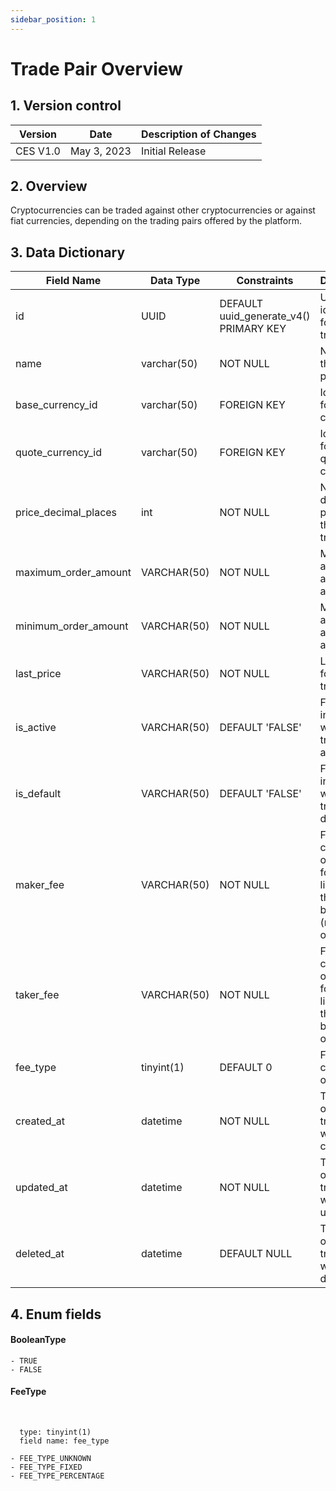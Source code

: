 ```yaml
---
sidebar_position: 1
---
```


# Trade Pair Overview

## 1. Version control

| Version  | Date        | Description of Changes |
| -------- | ----------- | ---------------------- |
| CES V1.0 | May 3, 2023 | Initial Release        |

## 2. Overview

Cryptocurrencies can be traded against other cryptocurrencies or against fiat currencies, depending on the trading pairs offered by the platform.

## 3. Data Dictionary

| Field Name           | Data Type   | Constraints                            | Description                                                                |
| -------------------- | ----------- | -------------------------------------- | -------------------------------------------------------------------------- |
| id                   | UUID        | DEFAULT uuid_generate_v4() PRIMARY KEY | Unique identifier for the trade pair                                       |
| name                 | varchar(50) | NOT NULL                               | Name of the trade pair                                                     |
| base_currency_id     | varchar(50) | FOREIGN KEY                            | Identifier for the base currency                                           |
| quote_currency_id    | varchar(50) | FOREIGN KEY                            | Identifier for the quote currency                                          |
| price_decimal_places | int         | NOT NULL                               | Number of decimal places for the price of trade pair                       |
| maximum_order_amount | VARCHAR(50) | NOT NULL                               | Maximum amount allowed for an order                                        |
| minimum_order_amount | VARCHAR(50) | NOT NULL                               | Minimum amount allowed for an order                                        |
| last_price           | VARCHAR(50) | NOT NULL                               | Last price for the trade pair                                              |
| is_active            | VARCHAR(50) | DEFAULT 'FALSE'                        | Flag indicating whether the trade pair is active                           |
| is_default           | VARCHAR(50) | DEFAULT 'FALSE'                        | Flag indicating whether the trade pair is default                          |
| maker_fee            | VARCHAR(50) | NOT NULL                               | Fee charged orders that for add liquidity to the order book (maker orders) |
| taker_fee            | VARCHAR(50) | NOT NULL                               | Fee charged orders that for add liquidity to the order book (taker orders) |
| fee_type             | tinyint(1)  | DEFAULT 0                              | Fee type charged orders                                                    |
| created_at           | datetime    | NOT NULL                               | Timestamp of when the trade pair was created                               |
| updated_at           | datetime    | NOT NULL                               | Timestamp of when the trade pair was updated                               |
| deleted_at           | datetime    | DEFAULT NULL                           | Timestamp of when the trade pair was deleted                               |

## 4. Enum fields

#### **BooleanType**

    - TRUE
    - FALSE

#### **FeeType**

&nbsp;

      type: tinyint(1)
      field name: fee_type

    - FEE_TYPE_UNKNOWN
    - FEE_TYPE_FIXED
    - FEE_TYPE_PERCENTAGE
